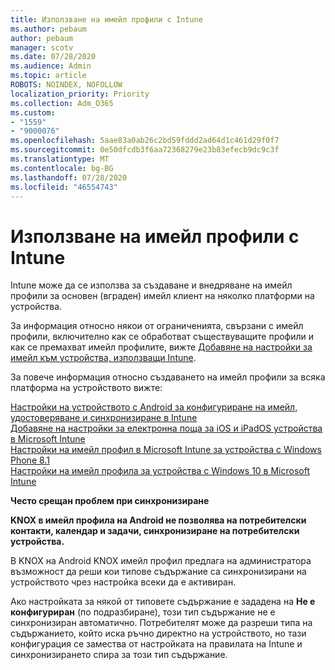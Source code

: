 ```yaml
---
title: Използване на имейл профили с Intune
ms.author: pebaum
author: pebaum
manager: scotv
ms.date: 07/28/2020
ms.audience: Admin
ms.topic: article
ROBOTS: NOINDEX, NOFOLLOW
localization_priority: Priority
ms.collection: Adm_O365
ms.custom:
- "1559"
- "9000076"
ms.openlocfilehash: 5aae83a0ab26c2bd59fddd2ad64d1c461d29f0f7
ms.sourcegitcommit: 0e50dfcdb3f6aa72368279e23b83efecb9dc9c3f
ms.translationtype: MT
ms.contentlocale: bg-BG
ms.lasthandoff: 07/28/2020
ms.locfileid: "46554743"
---
```

# <a name="using-email-profiles-with-intune"></a>Използване на имейл профили с Intune

Intune може да се използва за създаване и внедряване на имейл профили за основен (вграден) имейл клиент на няколко платформи на устройства.

За информация относно някои от ограниченията, свързани с имейл профили, включително как се обработват съществуващите профили и как се премахват имейл профилите, вижте [Добавяне на настройки за имейл към устройства, използващи Intune](https://docs.microsoft.com/intune/email-settings-configure).

За повече информация относно създаването на имейл профили за всяка платформа на устройството вижте:

[Настройки на устройството с Android за конфигуриране на имейл, удостоверяване и синхронизиране в Intune](https://docs.microsoft.com/intune/email-settings-android)  
[Добавяне на настройки за електронна поща за iOS и iPadOS устройства в Microsoft Intune](https://docs.microsoft.com/intune/email-settings-ios)  
[Настройки на имейл профил в Microsoft Intune за устройства с Windows Phone 8.1](https://docs.microsoft.com/intune/email-settings-windows-phone-8-1)  
[Настройки на имейл профила за устройства с Windows 10 в Microsoft Intune](https://docs.microsoft.com/intune/email-settings-windows-10)

**Често срещан проблем при синхронизиране**

**KNOX в имейл профила на Android не позволява на потребителски контакти, календар и задачи, синхронизиране на потребителски устройства.**

В KNOX на Android KNOX имейл профил предлага на администратора възможност да реши кои типове съдържание са синхронизирани на устройството чрез настройка всеки да е активиран.

Ако настройката за някой от типовете съдържание е зададена на **Не е конфигуриран** (по подразбиране), този тип съдържание не е синхронизиран автоматично. Потребителят може да разреши типа на съдържанието, който иска ръчно директно на устройството, но тази конфигурация се замества от настройката на правилата на Intune и синхронизирането спира за този тип съдържание.

